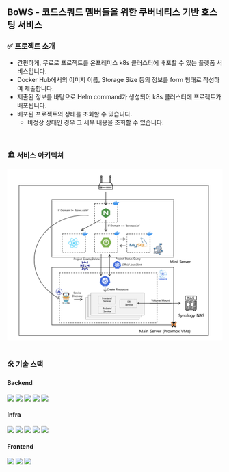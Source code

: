 ## BoWS - 코드스쿼드 멤버들을 위한 쿠버네티스 기반 호스팅 서비스

### ✅ 프로젝트 소개
- 간편하게, 무료로 프로젝트를 온프레미스 k8s 클러스터에 배포할 수 있는 플랫폼 서비스입니다.
- Docker Hub에서의 이미지 이름, Storage Size 등의 정보를 form 형태로 작성하여 제출합니다.
- 제출된 정보를 바탕으로 Helm command가 생성되어 k8s 클러스터에 프로젝트가 배포됩니다.
- 배포된 프로젝트의 상태를 조회할 수 있습니다.
  - 비정상 상태인 경우 그 세부 내용을 조회할 수 있습니다.

<br>

### 🏛️ 서비스 아키텍쳐
<div align=center>
<img src="../service_architecture.png" width="800"/>
</div>
 
<br>

### 🛠️ 기술 스택
#### Backend
<div>
  <img src="https://img.shields.io/badge/java-007396?style=for-the-badge&logo=OpenJDK&logoColor=white">
  <img src="https://img.shields.io/badge/springboot-6DB33F?style=for-the-badge&logo=springboot&logoColor=white">
  <img src="https://img.shields.io/badge/Spring Security-6DB33F?style=for-the-badge&logo=Spring Security&logoColor=white">
  <img src="https://img.shields.io/badge/Hibernate-59666C?style=for-the-badge&logo=Hibernate&logoColor=white">
  <img src="https://img.shields.io/badge/MySQL-4479A1?style=for-the-badge&logo=MySQL&logoColor=white">
 </div>


#### Infra
<div>
  <img src="https://img.shields.io/badge/Kubernetes-326CE5.svg?style=for-the-badge&logo=Kubernetes&logoColor=white">
  <img src="https://img.shields.io/badge/Helm-0F1689.svg?style=for-the-badge&logo=Helm&logoColor=white">
  <img src="https://img.shields.io/badge/docker-%230db7ed.svg?style=for-the-badge&logo=docker&logoColor=white"> 
  <img src="https://img.shields.io/badge/nginx-%23009639.svg?style=for-the-badge&logo=nginx&logoColor=white">
  <img src="https://img.shields.io/badge/Traefik Proxy-24A1C1.svg?style=for-the-badge&logo=Traefik Proxy&logoColor=white">
</div>


#### Frontend
<div>
  <img src="https://img.shields.io/badge/JavaScript-F7DF1E?style=for-the-badge&logo=JavaScript&logoColor=white">
<img src="https://img.shields.io/badge/React-61DAFB?style=for-the-badge&logo=React&logoColor=white">
  <img src="https://img.shields.io/badge/tailwindcss-06B6D4?style=for-the-badge&logo=tailwindcss&logoColor=white">
</div>

